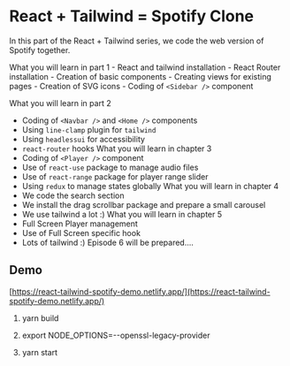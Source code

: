 # React + Tailwind = Spotify Clone
In this part of the React + Tailwind series, we code the web version of Spotify together.

What you will learn in part 1
    - React and tailwind installation
    - React Router installation
    - Creation of basic components
    - Creating views for existing pages
    - Creation of SVG icons
    - Coding of `<Sidebar />` component

What you will learn in part 2
   - Coding of `<Navbar />` and `<Home />` components
   - Using `line-clamp` plugin for `tailwind`
   - Using `headlessui` for accessibility
   - `react-router` hooks
What you will learn in chapter 3
   - Coding of `<Player />` component
   - Use of `react-use` package to manage audio files
   - Use of `react-range` package for player range slider
   - Using `redux` to manage states globally
What you will learn in chapter 4
   - We code the search section
   - We install the drag scrollbar package and prepare a small carousel
   - We use tailwind a lot :)
What you will learn in chapter 5
   - Full Screen Player management
   - Use of Full Screen specific hook
   - Lots of tailwind :)
Episode 6 will be prepared....



## Demo


[https://react-tailwind-spotify-demo.netlify.app/](https://react-tailwind-spotify-demo.netlify.app/)

1) yarn build


2) export NODE_OPTIONS=--openssl-legacy-provider

3) yarn start